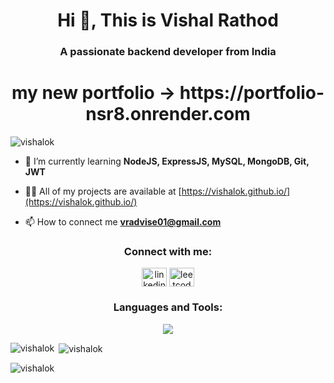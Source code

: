 <h1 align="center">Hi 👋, This is Vishal Rathod</h1>
<h3 align="center">A passionate backend developer from India</h3>
<h1 align="center"> my new portfolio -> https://portfolio-nsr8.onrender.com </h1>
<p align="left"> <img src="https://komarev.com/ghpvc/?username=vishalok&label=Profile%20views&color=0e75b6&style=flat" alt="vishalok" /> </p>

- 🌱 I’m currently learning **NodeJS, ExpressJS, MySQL, MongoDB, Git, JWT**

- 👨‍💻 All of my projects are available at [https://vishalok.github.io/](https://vishalok.github.io/)

- 📫 How to connect me **vradvise01@gmail.com**

<h3 align="center">Connect with me:</h3>
<p align="center">
<a href="https://www.linkedin.com/in/vishal-rathod-a81726209/" target="blank"><img align="center" src="https://blogger.googleusercontent.com/img/b/R29vZ2xl/AVvXsEh9QOjL2NVpzdeFJ9nh71-Q4P5VQYYnOiw6Mt_RXZugPVvDMfkBmZoVO5K5O69QnrL6bulO_gB5LyNZinNQn9SIamy0ITQ3fg9lWHogyDzvehhW7x2LxLMqXsGNUFBlxhTGqoHj0fR5HS56wASj3_FATu9XLwaJRiSNCGbSmxTWZ7QrjLGvMwcTPJE1rw/s1600/icons8-linkedin-144%20(1).png" alt="linkedin" height="30" width="40" /></a> <a href="https://www.leetcode.com/vishalrathod26june" target="blank"><img align="center" src="https://blogger.googleusercontent.com/img/b/R29vZ2xl/AVvXsEhCq1xL1tMxFF_-63cWOG5R7Jj4i9oJEYFvIiQsF2oD-7KN5k9W98mw2ooFblUYYwP9sSUjmU1GMZrDB7_0xAEastMyeD7WDHJXhQWjtr1EoZtuFB3CmIGS16wE42o28KXhG9eldtGH6Ls10qZ50PbdJKVMVGgavhCdTZ0cUK8nw4fqYhq-MwaN4MaN9A/s1600/icons8-level-up-your-coding-skills-and-quickly-land-a-job-96.png" alt="leetcode" height="30" width="40" /></a>
</p>

<h3 align="center">Languages and Tools:</h3>
<p align="center">
  <a href="https://github.com/vishalok">
    <img src="https://skillicons.dev/icons?i=js,nodejs,express,mysql,mongodb,git,github,html,css,linux" />
  </a>
</p>

<!--p align="left"> <a href="https://getbootstrap.com" target="_blank" rel="noreferrer"> <img src="https://raw.githubusercontent.com/devicons/devicon/master/icons/bootstrap/bootstrap-plain-wordmark.svg" alt="bootstrap" width="40" height="40"/> </a> <a href="https://www.w3schools.com/cpp/" target="_blank" rel="noreferrer"> <img src="https://raw.githubusercontent.com/devicons/devicon/master/icons/cplusplus/cplusplus-original.svg" alt="cplusplus" width="40" height="40"/> </a> <a href="https://www.w3schools.com/css/" target="_blank" rel="noreferrer"> <img src="https://raw.githubusercontent.com/devicons/devicon/master/icons/css3/css3-original-wordmark.svg" alt="css3" width="40" height="40"/> </a> <a href="https://expressjs.com" target="_blank" rel="noreferrer"> <img src="https://raw.githubusercontent.com/devicons/devicon/master/icons/express/express-original-wordmark.svg" alt="express" width="40" height="40"/> </a> <a href="https://git-scm.com/" target="_blank" rel="noreferrer"> <img src="https://www.vectorlogo.zone/logos/git-scm/git-scm-icon.svg" alt="git" width="40" height="40"/> </a> <a href="https://heroku.com" target="_blank" rel="noreferrer"> <img src="https://www.vectorlogo.zone/logos/heroku/heroku-icon.svg" alt="heroku" width="40" height="40"/> </a> <a href="https://www.w3.org/html/" target="_blank" rel="noreferrer"> <img src="https://raw.githubusercontent.com/devicons/devicon/master/icons/html5/html5-original-wordmark.svg" alt="html5" width="40" height="40"/> </a> <a href="https://www.java.com" target="_blank" rel="noreferrer"> <img src="https://raw.githubusercontent.com/devicons/devicon/master/icons/java/java-original.svg" alt="java" width="40" height="40"/> </a> <a href="https://developer.mozilla.org/en-US/docs/Web/JavaScript" target="_blank" rel="noreferrer"> <img src="https://raw.githubusercontent.com/devicons/devicon/master/icons/javascript/javascript-original.svg" alt="javascript" width="40" height="40"/> </a> <a href="https://www.linux.org/" target="_blank" rel="noreferrer"> <img src="https://raw.githubusercontent.com/devicons/devicon/master/icons/linux/linux-original.svg" alt="linux" width="40" height="40"/> </a> <a href="https://www.mongodb.com/" target="_blank" rel="noreferrer"> <img src="https://raw.githubusercontent.com/devicons/devicon/master/icons/mongodb/mongodb-original-wordmark.svg" alt="mongodb" width="40" height="40"/> </a> <a href="https://www.mysql.com/" target="_blank" rel="noreferrer"> <img src="https://raw.githubusercontent.com/devicons/devicon/master/icons/mysql/mysql-original-wordmark.svg" alt="mysql" width="40" height="40"/> </a> <a href="https://nodejs.org" target="_blank" rel="noreferrer"> <img src="https://raw.githubusercontent.com/devicons/devicon/master/icons/nodejs/nodejs-original-wordmark.svg" alt="nodejs" width="40" height="40"/> </a> <a href="https://www.php.net" target="_blank" rel="noreferrer"> <img src="https://raw.githubusercontent.com/devicons/devicon/master/icons/php/php-original.svg" alt="php" width="40" height="40"/> </a> <a href="https://postman.com" target="_blank" rel="noreferrer"> <img src="https://www.vectorlogo.zone/logos/getpostman/getpostman-icon.svg" alt="postman" width="40" height="40"/> </a> </p-->

<p><img align="left" src="https://github-readme-stats.vercel.app/api/top-langs?username=vishalok&show_icons=true&locale=en&layout=compact" alt="vishalok" /></p>

<p>&nbsp;<img align="center" src="https://github-readme-stats.vercel.app/api?username=vishalok&show_icons=true&locale=en" alt="vishalok" /></p>

<p><img align="center" src="https://github-readme-streak-stats.herokuapp.com/?user=vishalok&" alt="vishalok" /></p>

